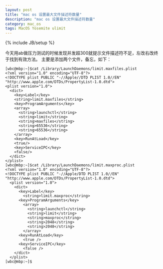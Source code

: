 ```yaml
---
layout: post
title: "mac os 设置最大文件描述符数量"
description: "mac os 设置最大文件描述符数量"
category: mac_os
tags: MacOS Yosemite ulimit
---
```

{% include JB/setup %}

今天用ab做压力测试的时候发现并发超300就提示文件描述符不足，左改右改终于找到有效方法。
主要是添加两个文件，备忘，如下：


    [wbc@mbp:~]$cat /Library/LaunchDaemons/limit.maxfiles.plist 
    <?xml version="1.0" encoding="UTF-8"?>
    <!DOCTYPE plist PUBLIC "-//Apple//DTD PLIST 1.0//EN" "http://www.apple.com/DTDs/PropertyList-1.0.dtd">
    <plist version="1.0">
      <dict>
        <key>Label</key>
        <string>limit.maxfiles</string>
        <key>ProgramArguments</key>
        <array>
          <string>launchctl</string>
          <string>limit</string>
          <string>maxfiles</string>
          <string>65536</string>
          <string>65536</string>
        </array>
        <key>RunAtLoad</key>
        <true/>
        <key>ServiceIPC</key>
        <false/>
      </dict>
    </plist>
    [wbc@mbp:~]$cat /Library/LaunchDaemons/limit.maxproc.plist 
    <?xml version="1.0" encoding="UTF-8"?>
    <!DOCTYPE plist PUBLIC "-//Apple/DTD PLIST 1.0//EN" "http://www.apple.com/DTDs/PropertyList-1.0.dtd">
      <plist version="1.0">
        <dict>
          <key>Label</key>
            <string>limit.maxproc</string>
          <key>ProgramArguments</key>
            <array>
              <string>launchctl</string>
              <string>limit</string>
              <string>maxproc</string>
              <string>2048</string>
              <string>2048</string>
            </array>
          <key>RunAtLoad</key>
            <true />
          <key>ServiceIPC</key>
            <false />
        </dict>
      </plist>
    [wbc@mbp:~]$


